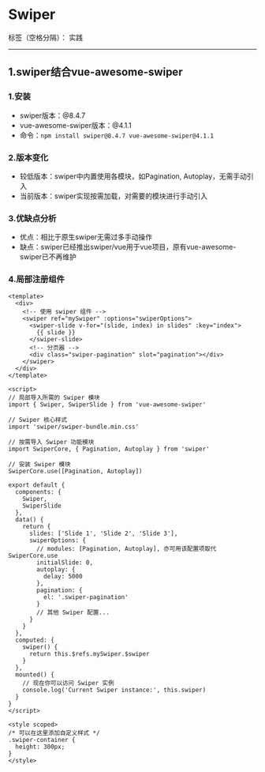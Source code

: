 ﻿# Swiper

标签（空格分隔）： 实践

---

## 1.swiper结合vue-awesome-swiper
### 1.安装
- swiper版本：@8.4.7
- vue-awesome-swiper版本：@4.1.1
- 命令：`npm install swiper@8.4.7 vue-awesome-swiper@4.1.1`

### 2.版本变化
- 较低版本：swiper中内置使用各模块，如Pagination, Autoplay，无需手动引入
- 当前版本：swiper实现按需加载，对需要的模块进行手动引入

### 3.优缺点分析
- 优点：相比于原生swiper无需过多手动操作
- 缺点：swiper已经推出swiper/vue用于vue项目，原有vue-awesome-swiper已不再维护

### 4.局部注册组件

```vue
<template>
  <div>
    <!-- 使用 swiper 组件 -->
    <swiper ref="mySwiper" :options="swiperOptions">
      <swiper-slide v-for="(slide, index) in slides" :key="index">
        {{ slide }}
      </swiper-slide>
      <!-- 分页器 -->
      <div class="swiper-pagination" slot="pagination"></div>
    </swiper>
  </div>
</template>

<script>
// 局部导入所需的 Swiper 模块
import { Swiper, SwiperSlide } from 'vue-awesome-swiper'

// Swiper 核心样式
import 'swiper/swiper-bundle.min.css'

// 按需导入 Swiper 功能模块
import SwiperCore, { Pagination, Autoplay } from 'swiper'

// 安装 Swiper 模块
SwiperCore.use([Pagination, Autoplay])

export default {
  components: {
    Swiper,
    SwiperSlide
  },
  data() {
    return {
      slides: ['Slide 1', 'Slide 2', 'Slide 3'],
      swiperOptions: {
        // modules: [Pagination, Autoplay], 亦可用该配置项取代SwiperCore.use
        initialSlide: 0,
        autoplay: {
          delay: 5000
        },
        pagination: {
          el: '.swiper-pagination'
        }
        // 其他 Swiper 配置...
      }
    }
  },
  computed: {
    swiper() {
      return this.$refs.mySwiper.$swiper
    }
  },
  mounted() {
    // 现在你可以访问 Swiper 实例
    console.log('Current Swiper instance:', this.swiper)
  }
}
</script>

<style scoped>
/* 可以在这里添加自定义样式 */
.swiper-container {
  height: 300px;
}
</style>
```







